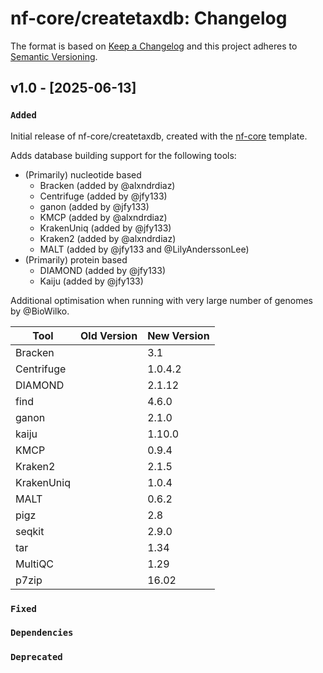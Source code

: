 # nf-core/createtaxdb: Changelog

The format is based on [Keep a Changelog](https://keepachangelog.com/en/1.0.0/)
and this project adheres to [Semantic Versioning](https://semver.org/spec/v2.0.0.html).

## v1.0 - [2025-06-13]

### `Added`

Initial release of nf-core/createtaxdb, created with the [nf-core](https://nf-co.re/) template.

Adds database building support for the following tools:

- (Primarily) nucleotide based
  - Bracken (added by @alxndrdiaz)
  - Centrifuge (added by @jfy133)
  - ganon (added by @jfy133)
  - KMCP (added by @alxndrdiaz)
  - KrakenUniq (added by @jfy133)
  - Kraken2 (added by @alxndrdiaz)
  - MALT (added by @jfy133 and @LilyAnderssonLee)
- (Primarily) protein based
  - DIAMOND (added by @jfy133)
  - Kaiju (added by @jfy133)

Additional optimisation when running with very large number of genomes by @BioWilko.

| Tool       | Old Version | New Version |
| ---------- | ----------- | ----------- |
| Bracken    |             | 3.1         |
| Centrifuge |             | 1.0.4.2     |
| DIAMOND    |             | 2.1.12      |
| find       |             | 4.6.0       |
| ganon      |             | 2.1.0       |
| kaiju      |             | 1.10.0      |
| KMCP       |             | 0.9.4       |
| Kraken2    |             | 2.1.5       |
| KrakenUniq |             | 1.0.4       |
| MALT       |             | 0.6.2       |
| pigz       |             | 2.8         |
| seqkit     |             | 2.9.0       |
| tar        |             | 1.34        |
| MultiQC    |             | 1.29        |
| p7zip | | 16.02 |
### `Fixed`

### `Dependencies`

### `Deprecated`

